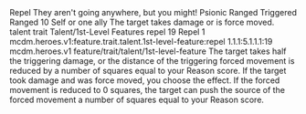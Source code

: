 <ability>
  <name>Repel</name>
  <flavor>They aren&apos;t going anywhere, but you might!</flavor>
  <keywords>
    <keyword>Psionic</keyword>
    <keyword>Ranged</keyword>
  </keywords>
  <type>Triggered</type>
  <distance>Ranged 10</distance>
  <target>Self or one ally</target>
  <trigger>The target takes damage or is force moved.</trigger>
  <metadata>
    <class>talent</class>
    <feature_type>trait</feature_type>
    <file_dpath>Talent/1st-Level Features</file_dpath>
    <item_id>repel</item_id>
    <item_index>19</item_index>
    <item_name>Repel</item_name>
    <level>1</level>
    <scc>mcdm.heroes.v1:feature.trait.talent.1st-level-feature:repel</scc>
    <scdc>1.1.1:5.1.1.1:19</scdc>
    <source>mcdm.heroes.v1</source>
    <type>feature/trait/talent/1st-level-feature</type>
  </metadata>
  <effects>
    <effect type="mundane">The target takes half the triggering damage, or the distance of the triggering forced movement is reduced by a number of squares equal to your Reason score. If the target took damage and was force moved, you choose the effect. If the forced movement is reduced to 0 squares, the target can push the source of the forced movement a number of squares equal to your Reason score.</effect>
  </effects>
</ability>

